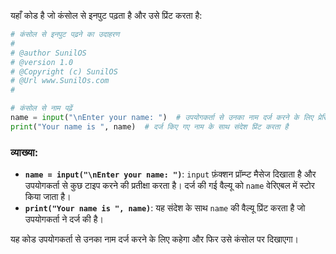 यहाँ कोड है जो कंसोल से इनपुट पढ़ता है और उसे प्रिंट करता है:

```python
# कंसोल से इनपुट पढ़ने का उदाहरण
#
# @author SunilOS  
# @version 1.0
# @Copyright (c) SunilOS  
# @Url www.SunilOs.com
#

# कंसोल से नाम पढ़ें
name = input("\nEnter your name: ")  # उपयोगकर्ता से उनका नाम दर्ज करने के लिए प्रेरित करता है
print("Your name is ", name)  # दर्ज किए गए नाम के साथ संदेश प्रिंट करता है
```

### व्याख्या:
- **`name = input("\nEnter your name: ")`**: `input` फ़ंक्शन प्रॉम्प्ट मैसेज दिखाता है और उपयोगकर्ता से कुछ टाइप करने की प्रतीक्षा करता है। दर्ज की गई वैल्यू को `name` वेरिएबल में स्टोर किया जाता है।
- **`print("Your name is ", name)`**: यह संदेश के साथ `name` की वैल्यू प्रिंट करता है जो उपयोगकर्ता ने दर्ज की है।

यह कोड उपयोगकर्ता से उनका नाम दर्ज करने के लिए कहेगा और फिर उसे कंसोल पर दिखाएगा।
